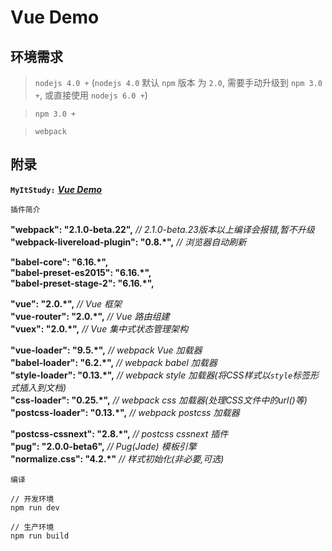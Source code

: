 # Vue Demo

## 环境需求
> `nodejs 4.0 +` (`nodejs 4.0` 默认 `npm` 版本 为 `2.0`, 需要手动升级到 `npm 3.0 +`, 或直接使用 `nodejs 6.0 +`)

> `npm 3.0 +`

> `webpack`

## 附录
**`MyItStudy:`** [_**Vue Demo**_](https://my.oschina.net/MyItStudy/blog/754367)

`插件简介`
> 
**"webpack": "2.1.0-beta.22",**  _// 2.1.0-beta.23版本以上编译会报错,暂不升级_  
**"webpack-livereload-plugin": "0.8.*",**  _// 浏览器自动刷新_
>
**"babel-core": "6.16.*",**  
**"babel-preset-es2015": "6.16.*",**  
**"babel-preset-stage-2": "6.16.*",**
> 
**"vue": "2.0.*",**  _// Vue 框架_  
**"vue-router": "2.0.*",**  _// Vue 路由组建_  
**"vuex": "2.0.*",**  _// Vue 集中式状态管理架构_
> 
**"vue-loader": "9.5.*",**  _// webpack Vue 加载器_  
**"babel-loader": "6.2.*",**  _// webpack babel 加载器_  
**"style-loader": "0.13.*",**  _// webpack style 加载器(将CSS样式以`style`标签形式插入到文档)_  
**"css-loader": "0.25.*",**  _// webpack css 加载器(处理CSS文件中的url()等)_  
**"postcss-loader": "0.13.*",**  _// webpack postcss 加载器_
> 
**"postcss-cssnext": "2.8.*",**  _// postcss cssnext 插件_  
**"pug": "2.0.0-beta6",**  _// Pug(Jade) 模板引擎_  
**"normalize.css": "4.2.*"**  _// 样式初始化(非必要,可选)_

`编译`
```
// 开发环境
npm run dev

// 生产环境
npm run build
```
